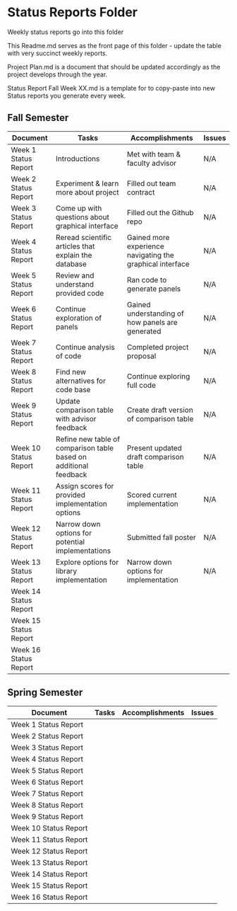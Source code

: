 # Status Reports Folder
Weekly status reports go into this folder

This Readme.md serves as the front page of this folder - update the table with very succinct weekly reports.

Project Plan.md is a document that should be updated accordingly as the project develops through the year.

Status Report Fall Week XX.md is a template for to copy-paste into new Status reports you generate every week.

## Fall Semester

| Document | Tasks | Accomplishments | Issues |
|---|---|---|---|
| Week 1 Status Report | Introductions | Met with team & faculty advisor | N/A |
| Week 2 Status Report | Experiment & learn more about project | Filled out team contract | N/A |
| Week 3 Status Report | Come up with questions about graphical interface | Filled out the Github repo | N/A |
| Week 4 Status Report | Reread scientific articles that explain the database | Gained more experience navigating the graphical interface | N/A |
| Week 5 Status Report | Review and understand provided code | Ran code to generate panels | N/A |
| Week 6 Status Report | Continue exploration of panels | Gained understanding of how panels are generated | N/A |
| Week 7 Status Report | Continue analysis of code | Completed project proposal | N/A |
| Week 8 Status Report | Find new alternatives for code base | Continue exploring full code | N/A |
| Week 9 Status Report | Update comparison table with advisor feedback | Create draft version of comparison table | N/A |
| Week 10 Status Report | Refine new table of comparison table based on additional feedback | Present updated draft comparison table | N/A |
| Week 11 Status Report | Assign scores for provided implementation options | Scored current implementation | N/A |
| Week 12 Status Report | Narrow down options for potential implementations | Submitted fall poster | N/A |
| Week 13 Status Report | Explore options for library implementation | Narrow down options for implementation | N/A |
| Week 14 Status Report | | | |
| Week 15 Status Report | | | |
| Week 16 Status Report | | | |

## Spring Semester

| Document | Tasks | Accomplishments| Issues |
|---|---|---|---|
| Week 1 Status Report | | | |
| Week 2 Status Report | | | |
| Week 3 Status Report | | | |
| Week 4 Status Report | | | |
| Week 5 Status Report | | | |
| Week 6 Status Report | | | |
| Week 7 Status Report | | | |
| Week 8 Status Report | | | |
| Week 9 Status Report | | | |
| Week 10 Status Report | | | |
| Week 11 Status Report | | | |
| Week 12 Status Report | | | |
| Week 13 Status Report | | | |
| Week 14 Status Report | | | |
| Week 15 Status Report | | | |
| Week 16 Status Report | | | |
